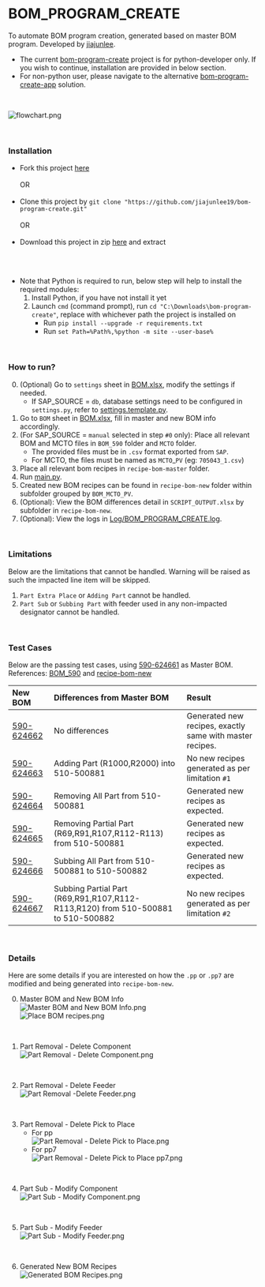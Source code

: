 # BOM_PROGRAM_CREATE
To automate BOM program creation, generated based on master BOM program. Developed by [jiajunlee](https://github.com/jiajunlee19).
- The current [bom-program-create](https://github.com/jiajunlee19/bom-program-create) project is for python-developer only. If you wish to continue, installation are provided in below section.
- For non-python user, please navigate to the alternative [bom-program-create-app](https://github.com/jiajunlee19/bom-program-create-app) solution.

<br>

![flowchart.png](Misc/flowchart.png)

<br>

### Installation
- Fork this project [here](https://github.com/jiajunlee19/bom-program-create/fork)
<br><br>
    OR
<br><br> 
- Clone this project by `git clone "https://github.com/jiajunlee19/bom-program-create.git"`
<br><br>
    OR
<br><br> 
- Download this project in zip [here](https://github.com/jiajunlee19/bom-program-create/archive/refs/heads/master.zip) and extract

<br><br> 
- Note that Python is required to run, below step will help to install the required modules:
    1. Install Python, if you have not install it yet
    2. Launch `cmd` (command prompt), run `cd "C:\Downloads\bom-program-create"`, replace with whichever path the project is installed on
        - Run `pip install --upgrade -r requirements.txt`
        - Run `set Path=%Path%,%python -m site --user-base%`

<br>

### How to run?
0. (Optional) Go to `settings` sheet in [BOM.xlsx](BOM.xlsx), modify the settings if needed.
    - If SAP_SOURCE = `db`, database settings need to be configured in `settings.py`, refer to [settings.template.py](settings.template.py).
1. Go to `BOM` sheet in [BOM.xlsx](BOM.xlsx), fill in master and new BOM info accordingly.
2. (For SAP_SOURCE = `manual` selected in step `#0` only): Place all relevant BOM and MCTO files in `BOM_590` folder and `MCTO` folder.
    - The provided files must be in `.csv` format exported from `SAP`.
    - For MCTO, the files must be named as `MCTO`_`PV` (eg: `705043_1.csv`)
3. Place all relevant bom recipes in `recipe-bom-master` folder.
4. Run [main.py](main.py).
5. Created new BOM recipes can be found in `recipe-bom-new` folder within subfolder grouped by `BOM_MCTO_PV`.
6. (Optional): View the BOM differences detail in `SCRIPT_OUTPUT.xlsx` by subfolder in `recipe-bom-new`.
7. (Optional): View the logs in [Log/BOM_PROGRAM_CREATE.log](Log/BOM_PROGRAM_CREATE.log).

<br>

### Limitations
Below are the limitations that cannot be handled. Warning will be raised as such the impacted line item will be skipped.
1. `Part Extra Place` or `Adding Part` cannot be handled.
2. `Part Sub` or `Subbing Part` with feeder used in any non-impacted designator cannot be handled.

<br>

### Test Cases
Below are the passing test cases, using [590-624661](BOM_590/590-624661.csv) as Master BOM.
References: [BOM_590](BOM_590/) and [recipe-bom-new](recipe-bom-new/)

| New BOM                              | Differences from Master BOM | Result                                                   |
| :---                                 | :-------------------------  | :----                                                    |
| [590-624662](BOM_590/590-624662.csv) | No differences              | Generated new recipes, exactly same with master recipes. |
| [590-624663](BOM_590/590-624663.csv) | Adding Part (R1000,R2000) into 510-500881              | No new recipes generated as per limitation `#1`          |
| [590-624664](BOM_590/590-624664.csv) | Removing All Part from 510-500881                | Generated new recipes as expected.                       |
| [590-624665](BOM_590/590-624665.csv) | Removing Partial Part (R69,R91,R107,R112-R113) from 510-500881              | Generated new recipes as expected.                       |
| [590-624666](BOM_590/590-624666.csv) | Subbing All Part from 510-500881 to 510-500882              | Generated new recipes as expected.                       |
| [590-624667](BOM_590/590-624667.csv) | Subbing Partial Part (R69,R91,R107,R112-R113,R120) from 510-500881 to 510-500882              | No new recipes generated as per limitation `#2`          |

<br>

### Details
Here are some details if you are interested on how the `.pp` or `.pp7` are modified and being generated into `recipe-bom-new`.

0. Master BOM and New BOM Info
    <br>
    ![Master BOM and New BOM Info.png](Misc/0.%20Master%20BOM%20and%20New%20BOM%20Info.PNG)
    <br>
    ![Place BOM recipes.png](Misc/0.%20Place%20BOM%20recipes.PNG)

<br>

1. Part Removal - Delete Component
    <br>
    ![Part Removal - Delete Component.png](Misc/1.%20Part%20Removal%20-%20Delete%20Component.PNG)

<br>

2. Part Removal - Delete Feeder
    <br>
    ![Part Removal -Delete Feeder.png](Misc/2.%20Part%20Removal%20-%20Delete%20Feeder.PNG)

<br>

3. Part Removal - Delete Pick to Place
    * For pp
        <br>
        ![Part Removal - Delete Pick to Place.png](Misc/3.%20Part%20Removal%20-%20Delete%20Pick%20to%20Place.PNG)
        <br>
    * For pp7
        <br>
        ![Part Removal - Delete Pick to Place pp7.png](Misc/3.%20Part%20Removal%20-%20Delete%20Pick%20to%20Place%20pp7.PNG)

<br>

4. Part Sub - Modify Component
    <br>
    ![Part Sub - Modify Component.png](Misc/4.%20Part%20Sub%20-%20Modify%20Component.PNG)

<br>

5. Part Sub - Modify Feeder
    <br>
    ![Part Sub - Modify Feeder.png](Misc/5.%20Part%20Sub%20-%20Modify%20Feeder.PNG)

<br>

6. Generated New BOM Recipes
    <br>
    ![Generated BOM Recipes.png](Misc/6.%20Generated%20BOM%20Recipes.PNG)

<br>